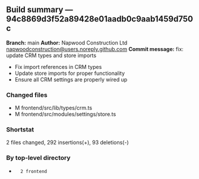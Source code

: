 ## Build summary — 94c8869d3f52a89428e01aadb0c9aab1459d750c

**Branch:** main
**Author:** Napwood Construction Ltd <napwoodconstruction@users.noreply.github.com>
**Commit message:** fix: update CRM types and store imports

- Fix import references in CRM types
- Update store imports for proper functionality
- Ensure all CRM settings are properly wired up

### Changed files
 - M	frontend/src/lib/types/crm.ts
 - M	frontend/src/modules/settings/store.ts

### Shortstat
 2 files changed, 292 insertions(+), 93 deletions(-)

### By top-level directory
 -       2 frontend
